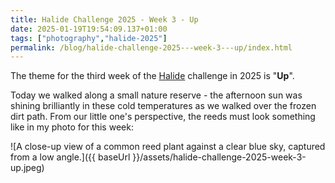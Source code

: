 ```yaml
---
title: Halide Challenge 2025 - Week 3 - Up
date: 2025-01-19T19:54:09.137+01:00
tags: ["photography","halide-2025"]
permalink: /blog/halide-challenge-2025---week-3---up/index.html
---
```


The theme for the third week of the [Halide](https://halide.cam) challenge in 2025 is "**Up**".

Today we walked along a small nature reserve - the afternoon sun was shining brilliantly in these cold temperatures as we walked over the frozen  dirt path. From our little one's perspective, the reeds must look something like in my photo for this week:

![A close-up view of a common reed plant against a clear blue sky, captured from a low angle.]({{ baseUrl }}/assets/halide-challenge-2025-week-3-up.jpeg)